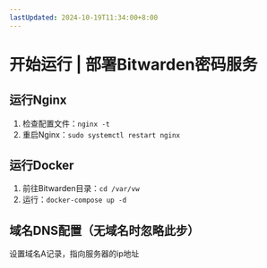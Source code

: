```yaml
---
lastUpdated: 2024-10-19T11:34:00+8:00
---
```


# 开始运行 | 部署Bitwarden密码服务

## 运行Nginx

1. 检查配置文件：```nginx -t```
2. 重启Nginx：```sudo systemctl restart nginx```

## 运行Docker

1. 前往Bitwarden目录：```cd /var/vw```
2. 运行：```docker-compose up -d```

## 域名DNS配置（无域名时忽略此步）

设置域名A记录，指向服务器的ip地址